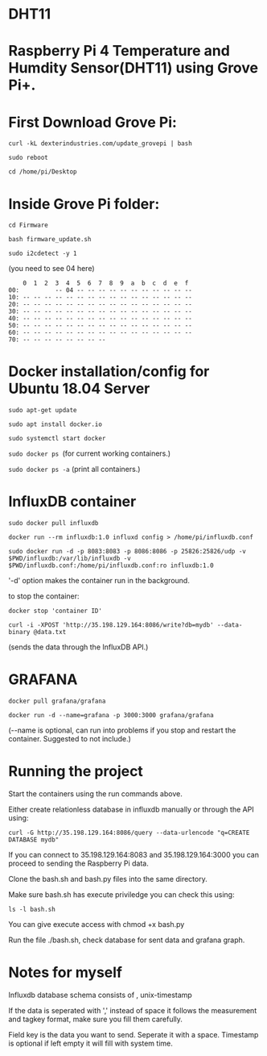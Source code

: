 # DHT11

# Raspberry Pi 4 Temperature and Humdity Sensor(DHT11) using Grove Pi+.

# First Download Grove Pi:

```curl -kL dexterindustries.com/update_grovepi | bash```

```sudo reboot```

```cd /home/pi/Desktop```


# Inside Grove Pi folder:

```cd Firmware```

```bash firmware_update.sh```

```sudo i2cdetect -y 1```

(you need to see 04 here)
```
    0  1  2  3  4  5  6  7  8  9  a  b  c  d  e  f
00:          -- 04 -- -- -- -- -- -- -- -- -- -- -- 
10: -- -- -- -- -- -- -- -- -- -- -- -- -- -- -- -- 
20: -- -- -- -- -- -- -- -- -- -- -- -- -- -- -- -- 
30: -- -- -- -- -- -- -- -- -- -- -- -- -- -- -- -- 
40: -- -- -- -- -- -- -- -- -- -- -- -- -- -- -- -- 
50: -- -- -- -- -- -- -- -- -- -- -- -- -- -- -- -- 
60: -- -- -- -- -- -- -- -- -- -- -- -- -- -- -- -- 
70: -- -- -- -- -- -- -- -- 
```

# Docker installation/config for Ubuntu 18.04 Server 

```sudo apt-get update```

```sudo apt install docker.io```

```sudo systemctl start docker```

```sudo docker ps ```(for current working containers.)

```sudo docker ps -a``` (print all containers.)

# InfluxDB container

```sudo docker pull influxdb```

```docker run --rm influxdb:1.0 influxd config > /home/pi/influxdb.conf```

```sudo docker run -d -p 8083:8083 -p 8086:8086 -p 25826:25826/udp -v $PWD/influxdb:/var/lib/influxdb -v $PWD/influxdb.conf:/home/pi/influxdb.conf:ro influxdb:1.0 ```

'-d' option makes the container run in the background.

to stop the container:

```docker stop 'container ID' ```

``` curl -i -XPOST 'http://35.198.129.164:8086/write?db=mydb' --data-binary @data.txt ```

(sends the data through the InfluxDB API.)


# GRAFANA

```docker pull grafana/grafana```

```docker run -d --name=grafana -p 3000:3000 grafana/grafana ```

(--name is optional, can run into problems if you stop and restart the container. Suggested to not include.)

# Running the project

Start the containers using the run commands above.

Either create relationless database in influxdb manually or through the API using:

```curl -G http://35.198.129.164:8086/query --data-urlencode "q=CREATE DATABASE mydb"```

If you can connect to 35.198.129.164:8083 and 35.198.129.164:3000 you can proceed to sending the Raspberry Pi data.

Clone the bash.sh and bash.py files into the same directory.

Make sure bash.sh has execute priviledge you can check this using:

```ls -l bash.sh```

You can give execute access with chmod +x bash.py

Run the file ./bash.sh, check database for sent data and grafana graph.

# Notes for myself

Influxdb database schema consists of <measurement>,<tag-key><tag-value> <field-key><field-value> unix-timestamp

If the data is seperated with ',' instead of space it follows the measurement and tagkey format, make sure you fill them carefully. 

Field key is the data you want to send. Seperate it with a space. Timestamp is optional if left empty it will fill with system time.




